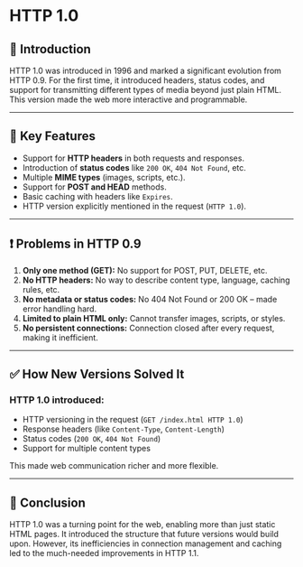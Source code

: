 # HTTP 1.0

## 📌 Introduction
HTTP 1.0 was introduced in 1996 and marked a significant evolution from HTTP 0.9. For the first time, it introduced headers, status codes, and support for transmitting different types of media beyond just plain HTML. This version made the web more interactive and programmable.

---

## 🚀 Key Features
- Support for **HTTP headers** in both requests and responses.
- Introduction of **status codes** like `200 OK`, `404 Not Found`, etc.
- Multiple **MIME types** (images, scripts, etc.).
- Support for **POST and HEAD** methods.
- Basic caching with headers like `Expires`.
- HTTP version explicitly mentioned in the request (`HTTP 1.0`).

---

## ❗ Problems in HTTP 0.9
1. **Only one method (GET):** No support for POST, PUT, DELETE, etc.
2. **No HTTP headers:** No way to describe content type, language, caching rules, etc.
3. **No metadata or status codes:** No 404 Not Found or 200 OK – made error handling hard.
4. **Limited to plain HTML only:** Cannot transfer images, scripts, or styles.
5. **No persistent connections:** Connection closed after every request, making it inefficient.

---

## ✅ How New Versions Solved It
### HTTP 1.0 introduced:
- HTTP versioning in the request (`GET /index.html HTTP 1.0`)
- Response headers (like `Content-Type`, `Content-Length`)
- Status codes (`200 OK`, `404 Not Found`)
- Support for multiple content types

This made web communication richer and more flexible.

---

## 🧾 Conclusion
HTTP 1.0 was a turning point for the web, enabling more than just static HTML pages. It introduced the structure that future versions would build upon. However, its inefficiencies in connection management and caching led to the much-needed improvements in HTTP 1.1.
